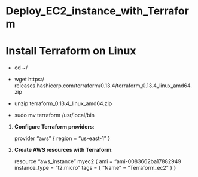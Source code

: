 # Deploy_EC2_instance_with_Terraform

# Install Terraform on Linux


-  cd ~/

- wget
https:/ releases.hashicorp.com/terraform/0.13.4/terraform_0.13.4_linux_amd64.zip

- unzip terraform_0.13.4_linux_amd64.zip

- sudo mv terraform /usr/local/bin

1. **Configure Terraform providers**:

    provider “aws” {
        region = “us-east-1”
    }


1. **Create AWS resources with Terraform**:

    resource “aws_instance” myec2 {
        ami = “ami-0083662ba17882949
        instance_type = “t2.micro”
            tags = {
            “Name” = “Terraform_ec2”
            }
    }


